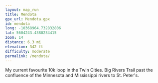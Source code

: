 ```yaml
---
layout: map_run
title: Mendota
gpx_url: Mendota.gpx
id: mendota
long: -10368964.732832806
lat: 5604243.4380234415
zoom: 14
distance: 6.3 mi
elevation: 342 ft
difficulty: moderate
permalink: /mendota/
---
```

My current favourite 10k loop in the Twin Cities. Big Rivers Trail past the confluence of the Minnesota and Mississippi rivers to St. Peter's.